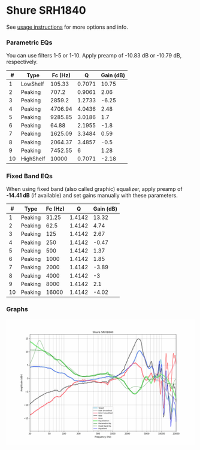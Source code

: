 # Shure SRH1840
See [usage instructions](https://github.com/jaakkopasanen/AutoEq#usage) for more options and info.

### Parametric EQs
You can use filters 1-5 or 1-10. Apply preamp of -10.83 dB or -10.79 dB, respectively.

|   # | Type      |   Fc (Hz) |      Q |   Gain (dB) |
|-----|-----------|-----------|--------|-------------|
|   1 | LowShelf  |    105.33 | 0.7071 |       10.75 |
|   2 | Peaking   |    707.2  | 0.9061 |        2.06 |
|   3 | Peaking   |   2859.2  | 1.2733 |       -6.25 |
|   4 | Peaking   |   4706.94 | 4.0436 |        2.48 |
|   5 | Peaking   |   9285.85 | 3.0186 |        1.7  |
|   6 | Peaking   |     64.88 | 2.1955 |       -1.8  |
|   7 | Peaking   |   1625.09 | 3.3484 |        0.59 |
|   8 | Peaking   |   2064.37 | 3.4857 |       -0.5  |
|   9 | Peaking   |   7452.55 | 6      |        1.28 |
|  10 | HighShelf |  10000    | 0.7071 |       -2.18 |

### Fixed Band EQs
When using fixed band (also called graphic) equalizer, apply preamp of **-14.41 dB** (if available) and set gains manually with these parameters.

|   # | Type    |   Fc (Hz) |      Q |   Gain (dB) |
|-----|---------|-----------|--------|-------------|
|   1 | Peaking |     31.25 | 1.4142 |       13.32 |
|   2 | Peaking |     62.5  | 1.4142 |        4.74 |
|   3 | Peaking |    125    | 1.4142 |        2.67 |
|   4 | Peaking |    250    | 1.4142 |       -0.47 |
|   5 | Peaking |    500    | 1.4142 |        1.37 |
|   6 | Peaking |   1000    | 1.4142 |        1.85 |
|   7 | Peaking |   2000    | 1.4142 |       -3.89 |
|   8 | Peaking |   4000    | 1.4142 |       -3    |
|   9 | Peaking |   8000    | 1.4142 |        2.1  |
|  10 | Peaking |  16000    | 1.4142 |       -4.02 |

### Graphs
![](./Shure%20SRH1840.png)

